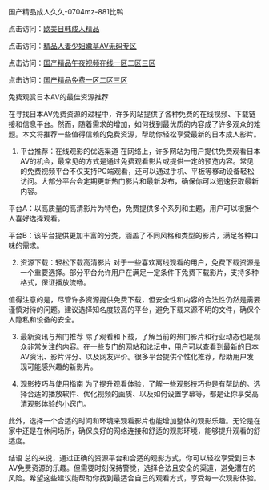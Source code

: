 
国产精品成人久久-0704mz-881比鸭


点击访问：<a href="https://gfd-5xg.pages.dev/">欧美日韩成人精品</a>

点击访问：<a href="https://bsdf-5f5.pages.dev/">精品人妻少妇嫩草AV无码专区</a>

点击访问：<a href="https://fdhf-454.pages.dev/">国产精品午夜视频在线一区二区三区</a>

点击访问：<a href="https://cfad.pages.dev/">国产精品免费一区二区三区</a>



免费观赏日本AV的最佳资源推荐

在寻找日本AV免费资源的过程中，许多网站提供了各种免费的在线视频、下载链接和信息平台。然而，随着需求的增加，如何找到最优质的内容成了许多观众的难题。本文将推荐一些值得信赖的免费资源，帮助你轻松享受最新的日本成人影片。

1. 平台推荐：在线观影的优选渠道
在网络上，许多网站为用户提供免费观看日本AV的机会，最常见的方式是通过免费观看影片或提供一定的预览内容。常见的免费视频平台不仅支持PC端观看，还可以通过手机、平板等移动设备轻松访问。大部分平台会定期更新热门影片和最新发布，确保你可以迅速获取最新内容。

平台A：以高质量的高清影片为特色，免费提供多个系列和主题，用户可以根据个人喜好选择观看。

平台B：该平台提供更加丰富的分类，涵盖了不同风格和类型的影片，满足各种口味的需求。

2. 资源下载：轻松下载高清影片
对于一些喜欢离线观看的用户，免费下载资源是一个重要选择。部分平台允许用户在满足一定条件下免费下载影片，支持多种格式，保证播放流畅。

值得注意的是，尽管许多资源提供免费下载，但安全性和内容的合法性仍然是需要谨慎对待的问题。建议选择知名度较高的平台，避免下载来源不明的文件，确保个人隐私和设备的安全。

3. 最新资讯与热门推荐
除了观看和下载，了解当前的热门影片和行业动态也是观众非常关注的内容。在一些专门的网站和论坛中，用户可以查看到最新的日本AV资讯、影片评分、以及网友评价。很多平台提供个性化推荐，帮助用户发现可能感兴趣的新影片。

4. 观影技巧与使用指南
为了提升观看体验，了解一些观影技巧也是有帮助的。选择合适的播放软件、优化视频的画质、以及如何设置字幕等，都是让你享受高清观影体验的小窍门。

此外，选择一个合适的时间和环境来观看影片也能增加整体的观影乐趣。无论是在家中还是在休闲场所，确保良好的网络连接和舒适的观影环境，能够提升观看的舒适度。

结语
总的来说，通过正确的资源平台和合适的观影方式，你可以轻松享受到日本AV免费资源的乐趣。但需要时刻保持警觉，选择合法且安全的渠道，避免潜在的风险。希望这些建议能帮助你找到最适合自己的观看方式，享受每一次观影体验。











<span style="display:none;">[Canonical link](  ）</span>
